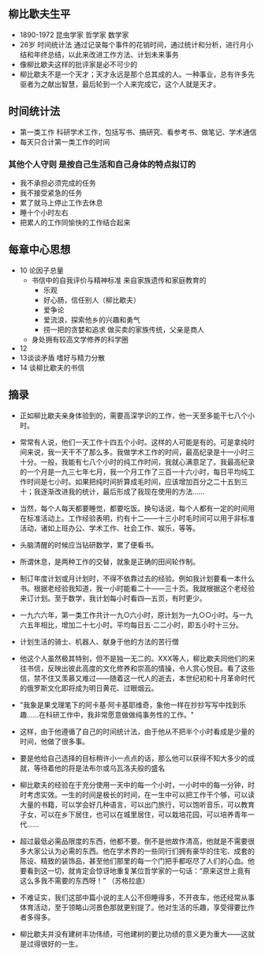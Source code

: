 
## 柳比歇夫生平
+ 1890-1972  昆虫学家 哲学家 数学家
+ 26岁 时间统计法  通过记录每个事件的花销时间，通过统计和分析，进行月小结和年终总结，以此来改进工作方法、计划未来事务
+ 像柳比歇夫这样的批评家是必不可少的
+ 柳比歇夫不是一个天才；天才永远是那个总其成的人。一种事业，总有许多先驱者为之献出智慧，最后轮到一个人来完成它，这个人就是天才。

## 时间统计法 
+ 第一类工作 科研学术工作，包括写书、搞研究、看参考书、做笔记、学术通信
+ 每天只合计第一类工作的时间

### 其他个人守则 是按自己生活和自己身体的特点拟订的
+ 我不承担必须完成的任务
+ 我不接受紧急的任务
+ 累了就马上停止工作去休息
+ 睡十个小时左右
+ 把累人的工作同愉快的工作结合起来

## 每章中心思想
+ 10 论因子总量
  + 书信中的自我评价与精神标准 来自家族遗传和家庭教育的
    + 乐观
    + 好心肠，信任别人（柳比歇夫）
    + 爱争论
    + 爱流浪，探索他乡的兴趣和勇气
    + 捞一把的贪婪和追求 做买卖的家族传统，父亲是商人
  + 身处拥有较高文学修养的科学圈
+ 12 
+ 13谈谈矛盾  嗜好与精力分散
+ 14  谈柳比歇夫的书信

## 摘录
+ 正如柳比歇夫亲身体验到的，需要高深学识的工作，他一天至多能干七八个小时。
+ 常常有人说，他们一天工作十四五个小时。这样的人可能是有的。可是拿纯时间来说，我一天干不了那么多。我做学术工作的时间，最高纪录是十一小时三十分。一般，我能有七八个小时的纯工作时间，我就心满意足了。我最高纪录的一个月是一九三七年七月，我一个月工作了三百一十六小时，每日平均纯工作时间是七小时。如果把纯时间折算成毛时间，应该增加百分之二十五到三十；我逐渐改进我的统计，最后形成了我现在使用的方法……
+ 当然，每个人每天都要睡觉，都要吃饭。换句话说，每个人都有一定的时间用在标准活动上。工作经验表明，约有十二——十三小时毛时间可以用于非标准活动，诸如上班办公、学术工作、社会工作、娱乐，等等。
+ 头脑清醒的时候应当钻研数学，累了便看书。
+ 所谓休息，是两种工作的交替，就象是正确的田间轮作制。
+ 制订年度计划或月计划时，不得不依靠过去的经验。例如我计划要看一本什么书。根据老经验我知道，我一小时能看二十——三十页。我就根据这个老经验来订计划。至于数学，我计划每小时看四—五页，有时更少。
+ 一九六六年，第一类工作共计一九○六小时，原计划为一九○○小时。与一九六五年相比，增加二十七小时。平均每日五·二二小时，即五小时十三分。
+ 计划生活的骑士、机器人、献身于他的方法的苦行僧
+ 他这个人虽然极其特别，但不是独一无二的。XXX等人，柳比歇夫同他们的来往书信，反映出彼此高度的文化修养和崇高的情操，令人赏心悦目。看了这些信，禁不住又羡慕又难过——随着这一代人的逝去，本世纪初和十月革命时代的俄罗斯文化即将成为明日黄花、过眼烟云。
+ "我象是果戈理笔下的阿卡基·阿卡基耶维奇，象他一样在抄抄写写中找到乐趣……在科研工作中，我非常愿意做做纯事务性的工作。"
+ 这样，由于他遵循了自己的时间统计法，由于他从不把半个小时看成是少量的时间，他做了很多事。
+ 要是他给自己选择的目标稍许小一点点的话，那么他可以获得不知大多少的成就，等待着他的将是法布尔或乌瓦洛夫般的盛名

+ 柳比歇夫的经验在于充分使用一天中的每一个小时，一小时中的每一分钟，时时考虑实效。一生的时间是极长的时间，在一生中可以把工作干个够，可以读大量的书籍，可以学会好几种语言，可以出门旅行，可以饱听音乐，可以教育子女，可以在乡下居住，也可以在城里居住，可以栽培花园，可以培养青年一代……
+ 超过最低必需品限度的东西，他都不要。倒不是他故作清高，他就是不需要很多大家公认为必需的东西。他在学术界的一些同行们拥有豪华的住宅、成套的陈设、精致的装饰品，甚至他们那里的每一个门把手都呕尽了人们的心血。他要看到这一切，就肯定会惊讶地重复某位哲学家的一句话：“原来这世上竟有这么多我不需要的东西呀！” （苏格拉底）
+ 不难证实，我们这部中篇小说的主人公不但睡得多，不开夜车，他还经常从事体育活动，至于领略山河景色那就更别提了。他对生活的乐趣，享受得要比作者多得多。
+ 柳比歇夫并没有建树丰功伟绩，可他建树的要比功绩的意义更为重大——这就是过得很好的一生。